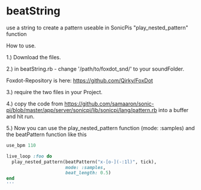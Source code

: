 # beatString
use a string to create a pattern useable in SonicPis "play_nested_pattern" function

How to use.

1.) Download the files.

2.) in beatString.rb - change '/path/to/foxdot_snd/' to your soundFolder.

Foxdot-Repository is here: https://github.com/Qirky/FoxDot

3.) require the two files in your Project.

4.) copy the code from https://github.com/samaaron/sonic-pi/blob/master/app/server/sonicpi/lib/sonicpi/lang/pattern.rb into a buffer and hit run.

5.) Now you can use the play_nested_pattern function (mode: :samples) and the beatPattern function like this

```ruby
use_bpm 110

live_loop :foo do
  play_nested_pattern(beatPattern("x-[o-](-:1l)", tick),
                      mode: :samples,
                      beat_length: 0.5)
end
'''
